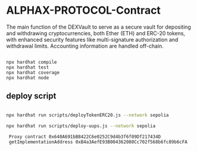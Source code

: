 # ALPHAX-PROTOCOL-Contract

The main function of the DEXVault to serve as a secure vault for depositing and withdrawing cryptocurrencies, both Ether (ETH) and ERC-20 tokens, with enhanced security features like multi-signature authorization and withdrawal limits. Accounting information are handled off-chain.

```shell

npx hardhat compile
npx hardhat test
npx hardhat coverage
npx hardhat node

```

## deploy script

```sh

npx hardhat run scripts/deployTokenERC20.js --network sepolia

npx hardhat run scripts/deploy-uups.js --network sepolia

```

```
 Proxy contract 0x640A691bB8422C6e0252C9d4b3f6f09Df217434D
 getImplementationAddress 0xB4a3AefE93B004362080Cc702f568b6fc89b6cFA
```
